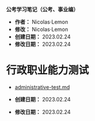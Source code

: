 **公考学习笔记（公考、事业编）**

- **作者：** Nicolas·Lemon
- **修改：** Nicolas·Lemon
- **创建日期：** 2023.02.24
- **修改日期：** 2023.02.24

# 行政职业能力测试

* [administrative-test.md](./administrative-test/administrative-test.md)

* **创建日期：** 2023.02.24

* **修改日期：** 2023.02.24
